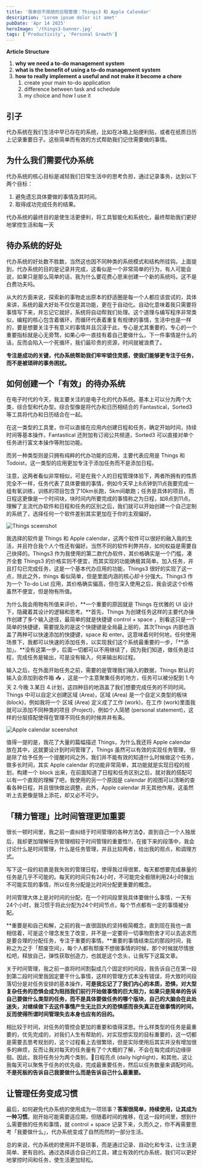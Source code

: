 ```yaml
---
title: '简单但不简陋的日程管理：Things3 和 Apple Calendar'
description: 'Lorem ipsum dolor sit amet'
pubDate: 'Apr 14 2025'
heroImage: '/things3-banner.jpg'
tags: ['Productivity', 'Personal Growth']
---
```


**Article Structure**

1. **why we need a to-do management system**
2. **what is the benefit of using a to-do management system**
3. **how to really implement a useful and not make it become a chore**
    1. create your main to-do application
    2. difference between task and schedule
    3. my choice and how I use it

## **引子**

代办系统在我们生活中早已存在的系统，比如在冰箱上贴便利贴，或者在纸质日历上记录重要日子。这些简单而有效的方式帮助我们记住需要做的事情。

## **为什么我们需要代办系统**

代办系统的核心目标是减轻我们日常生活中的思考负担，通过记录事务，达到以下两个目标：

1. 避免遗忘具体要做的事情及其时间。
2. 取得成功完成任务的结果。

代办系统的最终目的是使生活更便利，将工具智能化和系统化，最终帮助我们更好地掌控生活和每一天

## 待**办系统的好处**

代办系统的好处数不胜数，当然这也因不同种类的系统模式和结构所挂钩。上面提到，代办系统的目的是记录并完成，这看似是一个非常简单的行为，有人可能会说，如果只是那么简单的话，我为什么要花费心思来创建一个新的系统吗，这不是白费功夫吗。

从大的方面来说，探索新的事物走出原本的舒适圈是每一个人都应该尝试的，具体来讲，系统的最大好处不仅仅是其功能，更在于自动化。自动化意味着我只需要将事情写下来，并忘记它就好，系统将自动帮我们处理。这个道理与编写程序非常类似，编程的核心包含着循环，而循环代表着重复有规律的事情，生活中也是一样的，要是想要关注于有意义的事情并且沉浸于此，专心是尤其重要的，专心的一个重要指标就是心无旁骛，如果心中一直挂有着自己要做什么，下一件事情是什么的话，反而会陷入一个死循环，我们最珍贵的资源，时间就被浪费了。

**专注是成功的关键，代办系统帮助我们牢牢锁住灵感，使我们能够更专注于任务，而不是被琐碎的事务困扰。**

## **如何创建一个「有效」的待办系统**

在电子时代的今天，我主要关注的是电子化的代办系统。基本上可以分为两个大类，综合型和代办型。综合型像是将代办和日历相结合的 Fantastical，Sorted3 等工具将代办和日历结合在一起。

在这一类型的工具里，你可以直接在应用内创建日程和任务，确定开始时间，持续时间等基本操作，Fantastical 还附加有订阅公共频道，Sorted3 可以直接对单个任务进行富文本操作等附加功能。

而另一种类型则是只拥有纯粹的代办功能的应用，主要代表应用是 Things 和 Todoist，这一类型的应用更加专注于添加任务而不是添加日程。

注意，这两者看似非常相似，可是在我个人的日程管理体验下，两者所拥有的性质完全不一样，任务代表了具体要做的事情，例如今天早上8点钟到11点我要完成一组有氧训练，训练的项目包含了10km长跑，5km间歇跑；任务是具体的项目，而日程这更像是一个时间块，块时间内所要完成的事情称之为日程，如8点到11点。理解了主流代办软件和日程和任务的区别之后，我们就可以开始创建一个自己定制的系统了，选择任何一个软件差别其实更加在于你的主观偏好。

![Things sceenshot](/Screenshot_2024-01-09_at_11.50.01.png)

我选择的软件是 Things 和 Apple calendar，这两个软件可以很好的融入我的生活，并且符合我个人个性还有偏好。当然不同的软件利弊共存，如何权益是需要自己抉择的。Things3 作为我使用的第二款代办软件，其价格确实是一个门槛，凑齐全套 Things3 的价格实则不便宜，而其实现的功能确极其简单。加入任务，并且打勾已完成任务，这是一个基本代办应用的功能，Things3 很好的实现了这一点，除此之外，things 看似简单，但是里面内涵的核心却十分强大。Things3 作为一个 To-do List 应用，其价格确实偏高，但在深入使用之后，我会说这个价格虽然不便宜，但是物有所值。

为什么我会用物有所值来评价，**一个重要的原因就是 Things 在优雅的 UI 设计下，隐藏着其设计的逻辑和思考。**首先，Things 为创建任务这样的主要代办操作创建了多个输入途径，最简单的就是快捷键 control + space ，别看这只是一个简单的快捷键，需要提及的是这个快捷键是全局最上层的，其次Things 内部也涵盖了两种可以快速添加的快捷键，space 和 enter。这意味着何时何地，任何使用场景下，我都可以快速的添加任务，以实现我们这个系统最重要的一步，「**添加」。**没有这第一步，后面一切都可以不用继续了，因为我们知道，做任务是过程，完成任务是输出，可是没有输入，何来输出和过程。

输入之后，在外面开始任务之前，需要的是管理我们输入的数据，Things 默认的输入会添加到收件箱 📥 ，这是一个主意聚集任务的地方，任务可以被分配到 1.今天 2.今晚 3.某日 4.计划，这四种目的地涵盖了我们想要完成任务的不同时间。Things 中可以自定义创建区域 (Area)，区域 (Area) 是一个自定义类型的板块 (block)，例如我将一个 区域 (Area) 定义成了工作 (work)，在工作 (work)里面我就可以添加不同种类的项目 (Project)，例如个人简陋 (personal statement)，这样的分层搭配使得在管理不同任务的时候井井有条。

![Apple calendar sceenshot](/Screenshot_2024-01-09_at_11.51.43.png)

值得一提的是，我花了大量的篇幅描述 Things，为什么我还将 Apple calendar 放在其中，这就要设计到时间管理了，Things 虽然可以有效的实现任务管理， 但是除了给予任务一个提醒时间之外，我们并不能有效的知道什么时候做这个任务，做多长时间，其实 Apple calendar 的功能非常简单，其功能就是实现日程的规划，构建一个 block 出来，在前面知道了日程和任务区别之后，就对我的搭配可以有一个直观的理解了吧，我使用的另一个原因是 calendar 的视图可以清晰的查看各种日程，并且很快做出调整，此外，Apple calendar 并无其他作用，这虽然听上去更像是锦上添花，却又必不可少。

## 「精力管理」比时间管理更加重要

很长一顿时间里，我之前一直纠结于时间管理的各种方法⌚️，直到自己一个人独居后，我却更加理解任务管理相较于时间管理的重要性‼️，在接下来的段落中，我会讨论什么是时间管理，什么是任务管理，并且比较两者，给出我的观点，和调理方式。

写下这一段的初衷是我失败的管理日程，使得我过得很累，每天都想要完成暴量的任务是几乎不可能的。每天的时间只有24小时，不可能完全极限利用24小时做出不可能实现的事情，所以任务分配是比时间分配更重要的概念。

时间管理大体上是对时间的分配，在一个时间段里我具体要做什么事情，一天有24个小时，我习惯于将此分配为24个时间节点，每个节点都有一定的事情被分配。

**重要是和自己和解，之前的我一直很固执的坚持极简概念，直到现在我也一直相信着，可是这个理念发生了改变，并不是一定要将一切事物割舍才可以去追求而是要合理的分配任务，专注于重要的事情。**重要的事情结束后的那段时间，我 称之为之于「颓废空间」，每个人都有颓废不想做事情的时候，那个时候就尽情放松吧，释放自己，弹性获取创造力，也就是这个念头，让我写下这篇文章。

关于时间管理，我之前一直将时间割裂成几个固定的时间段，我告诉自己在第一段到第二段时间里我固定要干什么事情，这样的管理方式本没有错误，将大致时间段落切分是对任务安排的基本操作，**可是我忘记了了我们内心的本质，恐惧，对大型复杂任务的恐惧会成为阻挡我们前行开始做事情的巨大阻力，如果只是简单的告诉自己要做什么类型的任务，而不是具体要做任务的哪个版块，自己的大脑会在此处迷失，对继续做下去这件事情产生无比巨大的恐惧感而丧失真正在做事情的时间，反而使得所谓时间管理失去本身也应有的目的。**

相比较于时间，对任务的管控会更加的重要和值得深思。什么样类型的任务是最重要的，优先完成的，对我们人生有帮助的，对实现想实现的目标重要的，这一切都是需要去思考规划的，这个过程看上去很繁琐，但是实际使用后其实并没有增加很多的麻烦，反而让我对每天的任务量有了个大概的了解，不会在每完成的边缘徘徊。因此，我将任务分为两个类别，🌟日程亮点 (daily highlight)，和其他，这让我每天可以聚焦于任务的优先级，完成最重要任务，然后以任务数量来调配时间。**不是死板的告诉自己我要做什么而是告诉自己什么最重要。**

## 让管理任务变成习惯

最后，如何避免代办系统的使用成为一项琐事？**答案很简单，持续使用，让其成为一种习惯**。刚开始可能需要适应期，但随着时间的推移，在这一段时间里，想到什么需要做的任务和事情，就 control + space 记录下来，久而久之，你不再需要思考「我要做什么」，代办系统变成了自然而然的一部分生活。

总的来说，代办系统的使用并不是琐事，而是通过记录、自动化和专注，让生活更简单、更有目的。通过选择适合自己的工具，建立有效的代办系统，我们可以更好地掌控时间和任务，使生活更加轻松。
